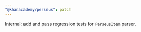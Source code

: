 ```yaml
---
"@khanacademy/perseus": patch
---
```


Internal: add and pass regression tests for `PerseusItem` parser.
